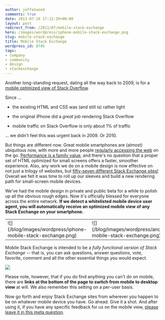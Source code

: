 ```yaml
---
author: jeffatwood
comments: true
date: 2011-07-16 17:12:29+00:00
layout: post
redirect_from: /2011/07/mobile-stack-exchange
hero: /images/wordpress/iphone-mobile-stack-exchange.png
slug: mobile-stack-exchange
title: Mobile Stack Exchange
wordpress_id: 8745
tags:
- company
- community
- design
- stackexchange
---
```


Another long-standing request, dating all the way back to 2009, is for a [mobile optimized view of Stack Overflow](http://meta.stackoverflow.com/questions/896/mobile-and-iphone-optimized-version-of-stack-overflow).
 
Since …





  * the existing HTML and CSS was (and still is) rather light

  * the original iPhone did a _great_ job rendering Stack Overflow

  * mobile traffic on Stack Overflow is only about 1% of traffic


… we didn't feel this was urgent back in 2009. Or 2010.

But things are different now. Great mobile smartphones are (almost) ubiquitous now, with more and more people [regularly accessing the web](http://www.campaignmonitor.com/blog/post/3495/the-rise-of-mobile-email/) on the go. [Performance is a family value](http://www.codinghorror.com/blog/2011/06/performance-is-a-feature.html), and there's no question that a proper set of HTML optimized for small screens offers a faster, smoother experience. Also, any work we do on a mobile design is now effective on not just a trilogy of websites, but [fifty-seven different Stack Exchange sites!](http://stackexchange.com/sites) Overall we felt it was time to roll up our sleeves and build a new rendering path for small-screen mobile devices.

We've had the mobile design in private and public beta for a while to polish up all the obvious rough edges. Now it's officially blessed for everyone across the entire network. **If we detect a whitelisted mobile device user agent, you will automatically receive an optimized mobile view of any Stack Exchange on your smartphone.**

<table >
<tr >

<td valign="top" >![](/blog/images/wordpress/iphone-mobile-stack-exchange.png)
</td>

<td valign="top" >![](/blog/images/wordpress/android-mobile-stack-exchange.png)
</td>
</tr>
</table>

Mobile Stack Exchange is intended to be a _fully functional version of Stack Exchange_ -- that is, you can ask questions, answer questions, vote, favorite, comment and all the other essential things you would expect.

![](/blog/images/wordpress/windows-7-mobile-stack-exchange.png)

Please note, however, that if you do find anything you can't do on mobile, there are **links at the bottom of the page to switch from mobile to desktop view** at will. We also remember this setting on a per-user basis.

Now go forth and enjoy Stack Exchange sites from wherever you happen to be on whatever mobile device you have. Go ahead. Give it a shot. And after using it, if you have any specific feedback for us on the mobile view, [please leave it in this meta question](http://meta.stackoverflow.com/questions/98776/stack-exchange-mobile-launched).
